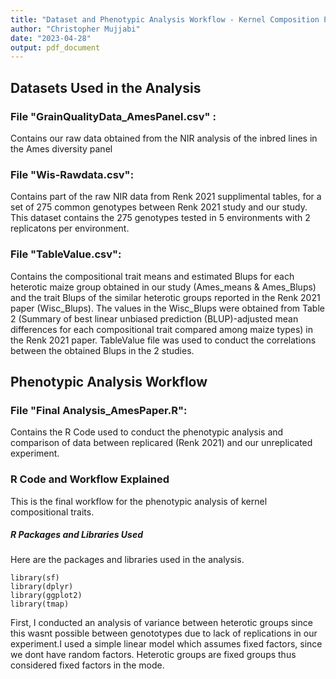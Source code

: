 ```yaml
---
title: "Dataset and Phenotypic Analysis Workflow - Kernel Composition Paper"
author: "Christopher Mujjabi"
date: "2023-04-28"
output: pdf_document
---
```

## Datasets Used in the Analysis  

### File "GrainQualityData_AmesPanel.csv" : 
Contains our raw data obtained from the NIR analysis of the inbred lines in the Ames diversity panel 

### File "Wis-Rawdata.csv": 
Contains part of the raw NIR data from Renk 2021 supplimental tables, for a set of 275 common genotypes between Renk 2021 study and our study. This dataset contains the 275 genotypes tested in 5 environments with 2 replicatons per environment.

### File "TableValue.csv": 
Contains the compositional trait means and estimated Blups for each heterotic maize group obtained in our study (Ames_means & Ames_Blups) and the trait Blups of the similar heterotic groups reported in the Renk 2021 paper (Wisc_Blups). The values in the Wisc_Blups were obtained from Table 2 (Summary of best linear unbiased prediction (BLUP)-adjusted mean differences for each compositional trait compared among maize types) in the Renk 2021 paper. TableValue file was used to conduct the correlations between the obtained Blups in the 2 studies. 

## Phenotypic Analysis Workflow 

### File "Final Analysis_AmesPaper.R":
Contains the R Code used to conduct the phenotypic analysis and comparison of data between replicared (Renk 2021) and our unreplicated experiment. 

### R Code and Workflow Explained
This is the final workflow for the phenotypic analysis of kernel compositional traits.

##### R Packages and Libraries Used
Here are the packages and libraries used in the analysis. 

```{r}
library(sf)
library(dplyr)
library(ggplot2)
library(tmap)
```










First, I conducted an analysis of variance between heterotic groups since this wasnt possible between genototypes due to lack of replications in our experiment.I used a simple linear model which assumes fixed factors, since we dont have random factors. Heterotic groups are  fixed groups thus considered fixed factors in the mode. 

```{r setup, include=FALSE, echo = TRUE, warning = F, message = F}

```


